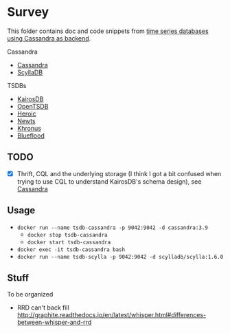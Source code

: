 # Survey

This folder contains doc and code snippets from [time series
databases using Cassandra as backend](https://github.com/xephonhq/awesome-time-series-database#cassandra).

Cassandra

- [Cassandra](cassandra.md)
- [ScyllaDB](scylladb.md)

TSDBs

- [KairosDB](kairosdb.md)
- [OpenTSDB](opentsdb.md)
- [Heroic](heroic.md)
- [Newts](newts.md)
- [Khronus](khronus.md)
- [Blueflood](blueflood.md)

## TODO

- [x] Thrift, CQL and the underlying storage (I think I got a bit confused when trying to use
  CQL to understand KairosDB's schema design), see [Cassandra](cassandra/README.md)

## Usage

- `docker run --name tsdb-cassandra -p 9042:9042 -d cassandra:3.9`
  - `docker stop tsdb-cassandra`
  - `docker start tsdb-cassandra`
- `docker exec -it tsdb-cassandra bash`
- `docker run --name tsdb-scylla -p 9042:9042 -d scylladb/scylla:1.6.0`

## Stuff

To be organized

- RRD can't back fill http://graphite.readthedocs.io/en/latest/whisper.html#differences-between-whisper-and-rrd
